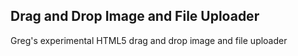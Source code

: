 ## Drag and Drop Image and File Uploader

Greg's experimental HTML5 drag and drop image and file uploader